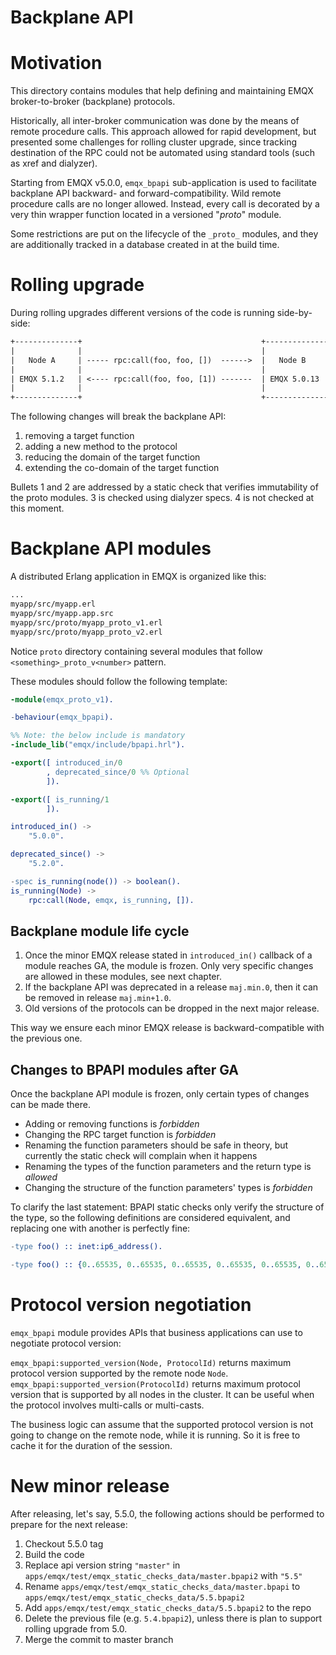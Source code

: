 Backplane API
===

# Motivation

This directory contains modules that help defining and maintaining
EMQX broker-to-broker (backplane) protocols.

Historically, all inter-broker communication was done by the means of
remote procedure calls. This approach allowed for rapid development,
but presented some challenges for rolling cluster upgrade, since
tracking destination of the RPC could not be automated using standard
tools (such as xref and dialyzer).

Starting from EMQX v5.0.0, `emqx_bpapi` sub-application is used to
facilitate backplane API backward- and forward-compatibility. Wild
remote procedure calls are no longer allowed. Instead, every call is
decorated by a very thin wrapper function located in a versioned
"_proto_" module.

Some restrictions are put on the lifecycle of the `_proto_` modules,
and they are additionally tracked in a database created in at the
build time.

# Rolling upgrade

During rolling upgrades different versions of the code is running
side-by-side:

```txt
+--------------+                                        +---------------+
|              |                                        |               |
|   Node A     | ----- rpc:call(foo, foo, [])  ------>  |   Node B      |
|              |                                        |               |
| EMQX 5.1.2   | <---- rpc:call(foo, foo, [1]) -------  | EMQX 5.0.13   |
|              |                                        |               |
+--------------+                                        +---------------+
```

The following changes will break the backplane API:

1. removing a target function
2. adding a new method to the protocol
3. reducing the domain of the target function
4. extending the co-domain of the target function

Bullets 1 and 2 are addressed by a static check that verifies
immutability of the proto modules. 3 is checked using dialyzer
specs. 4 is not checked at this moment.

# Backplane API modules

A distributed Erlang application in EMQX is organized like this:

```txt
...
myapp/src/myapp.erl
myapp/src/myapp.app.src
myapp/src/proto/myapp_proto_v1.erl
myapp/src/proto/myapp_proto_v2.erl
```

Notice `proto` directory containing several modules that follow
`<something>_proto_v<number>` pattern.

These modules should follow the following template:

```erlang
-module(emqx_proto_v1).

-behaviour(emqx_bpapi).

%% Note: the below include is mandatory
-include_lib("emqx/include/bpapi.hrl").

-export([ introduced_in/0
        , deprecated_since/0 %% Optional
        ]).

-export([ is_running/1
        ]).

introduced_in() ->
    "5.0.0".

deprecated_since() ->
    "5.2.0".

-spec is_running(node()) -> boolean().
is_running(Node) ->
    rpc:call(Node, emqx, is_running, []).
```

## Backplane module life cycle

1. Once the minor EMQX release stated in `introduced_in()` callback of
   a module reaches GA, the module is frozen. Only very specific
   changes are allowed in these modules, see next chapter.
2. If the backplane API was deprecated in a release `maj.min.0`, then
   it can be removed in release `maj.min+1.0`.
3. Old versions of the protocols can be dropped in the next major
   release.

This way we ensure each minor EMQX release is backward-compatible with
the previous one.

## Changes to BPAPI modules after GA

Once the backplane API module is frozen, only certain types of changes
can be made there.

- Adding or removing functions is _forbidden_
- Changing the RPC target function is _forbidden_
- Renaming the function parameters should be safe in theory, but
  currently the static check will complain when it happens
- Renaming the types of the function parameters and the return type is
  _allowed_
- Changing the structure of the function parameters' types is
  _forbidden_

To clarify the last statement: BPAPI static checks only verify the
structure of the type, so the following definitions are considered
equivalent, and replacing one with another is perfectly fine:

```erlang
-type foo() :: inet:ip6_address().

-type foo() :: {0..65535, 0..65535, 0..65535, 0..65535, 0..65535, 0..65535, 0..65535, 0..65535}.
```

# Protocol version negotiation

`emqx_bpapi` module provides APIs that business applications can use
to negotiate protocol version:

`emqx_bpapi:supported_version(Node, ProtocolId)` returns maximum
protocol version supported by the remote node
`Node`. `emqx_bpapi:supported_version(ProtocolId)` returns maximum
protocol version that is supported by all nodes in the cluster. It can
be useful when the protocol involves multi-calls or multi-casts.

The business logic can assume that the supported protocol version is
not going to change on the remote node, while it is running. So it is
free to cache it for the duration of the session.

# New minor release

After releasing, let's say, 5.5.0, the following actions should be performed to prepare for the next release:

1. Checkout 5.5.0 tag
1. Build the code
1. Replace api version string `"master"` in `apps/emqx/test/emqx_static_checks_data/master.bpapi2` with `"5.5"`
1. Rename `apps/emqx/test/emqx_static_checks_data/master.bpapi` to `apps/emqx/test/emqx_static_checks_data/5.5.bpapi2`
1. Add `apps/emqx/test/emqx_static_checks_data/5.5.bpapi2` to the repo
1. Delete the previous file (e.g. `5.4.bpapi2`), unless there is plan to support rolling upgrade from 5.0.
1. Merge the commit to master branch
